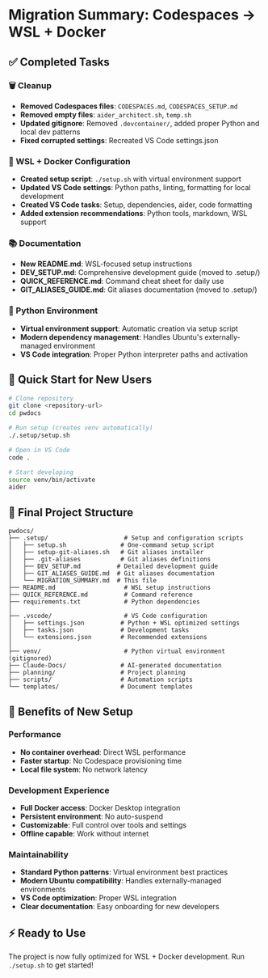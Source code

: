 # Migration Summary: Codespaces → WSL + Docker

## ✅ Completed Tasks

### 🗑️ Cleanup
- **Removed Codespaces files**: `CODESPACES.md`, `CODESPACES_SETUP.md`
- **Removed empty files**: `aider_architect.sh`, `temp.sh`
- **Updated gitignore**: Removed `.devcontainer/`, added proper Python and local dev patterns
- **Fixed corrupted settings**: Recreated VS Code settings.json

### 🔧 WSL + Docker Configuration
- **Created setup script**: `./setup.sh` with virtual environment support
- **Updated VS Code settings**: Python paths, linting, formatting for local development
- **Created VS Code tasks**: Setup, dependencies, aider, code formatting
- **Added extension recommendations**: Python tools, markdown, WSL support

### 📚 Documentation
- **New README.md**: WSL-focused setup instructions
- **DEV_SETUP.md**: Comprehensive development guide (moved to .setup/)
- **QUICK_REFERENCE.md**: Command cheat sheet for daily use
- **GIT_ALIASES_GUIDE.md**: Git aliases documentation (moved to .setup/)

### 🐍 Python Environment
- **Virtual environment support**: Automatic creation via setup script
- **Modern dependency management**: Handles Ubuntu's externally-managed environment
- **VS Code integration**: Proper Python interpreter paths and activation

## 🚀 Quick Start for New Users

```bash
# Clone repository
git clone <repository-url>
cd pwdocs

# Run setup (creates venv automatically)
./.setup/setup.sh

# Open in VS Code
code .

# Start developing
source venv/bin/activate
aider
```

## 📁 Final Project Structure

```
pwdocs/
├── .setup/                     # Setup and configuration scripts
│   ├── setup.sh               # One-command setup script
│   ├── setup-git-aliases.sh   # Git aliases installer
│   ├── .git-aliases           # Git aliases definitions
│   ├── DEV_SETUP.md          # Detailed development guide
│   ├── GIT_ALIASES_GUIDE.md  # Git aliases documentation
│   └── MIGRATION_SUMMARY.md  # This file
├── README.md                   # WSL setup instructions
├── QUICK_REFERENCE.md          # Command reference
├── requirements.txt            # Python dependencies
│
├── .vscode/                    # VS Code configuration
│   ├── settings.json          # Python + WSL optimized settings
│   ├── tasks.json             # Development tasks
│   └── extensions.json        # Recommended extensions
│
├── venv/                       # Python virtual environment (gitignored)
├── Claude-Docs/               # AI-generated documentation
├── planning/                  # Project planning
├── scripts/                   # Automation scripts
└── templates/                 # Document templates
```

## 🎯 Benefits of New Setup

### Performance
- **No container overhead**: Direct WSL performance
- **Faster startup**: No Codespace provisioning time
- **Local file system**: No network latency

### Development Experience
- **Full Docker access**: Docker Desktop integration
- **Persistent environment**: No auto-suspend
- **Customizable**: Full control over tools and settings
- **Offline capable**: Work without internet

### Maintainability
- **Standard Python patterns**: Virtual environment best practices
- **Modern Ubuntu compatibility**: Handles externally-managed environments
- **VS Code optimization**: Proper WSL integration
- **Clear documentation**: Easy onboarding for new developers

## ⚡ Ready to Use

The project is now fully optimized for WSL + Docker development. Run `./setup.sh` to get started!

